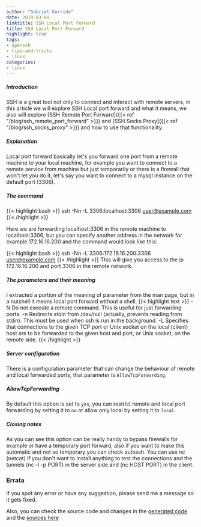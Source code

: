 ```yaml
---
author: "Gabriel Garrido"
date: 2019-03-08
linktitle: SSH Local Port Forward
title: SSH Local Port Forward
highlight: true
tags:
- openssh
- tips-and-tricks
- linux
categories:
- linux
---
```


##### **Introduction**
SSH is a great tool not only to connect and interact with remote servers, in this article we will explore SSH Local port forward and what it means, we also will explore [SSH Remote Port Forward]({{< ref "/blog/ssh_remote_port_forward" >}}) and [SSH Socks Proxy]({{< ref "/blog/ssh_socks_proxy" >}}) and how to use that functionality.

##### **Explanation**
Local port forward basically let's you forward one port from a remote machine to your local machine, for example you want to connect to a remote service from machine but just temporarily or there is a firewall that won't let you do it, let's say you want to connect to a mysql instance on the default port (3306).

##### **The command**
{{< highlight bash >}}
ssh -Nn -L 3306:localhost:3306 user@example.com
{{< /highlight >}}

Here we are forwarding localhost:3306 in the remote machine to localhost:3306, but you can specify another address in the network for example 172.16.16.200 and the command would look like this:

{{< highlight bash >}}
ssh -Nn -L 3306:172.16.16.200:3306 user@example.com
{{< /highlight >}}
This will give you access to the ip 172.16.16.200 and port 3306 in the remote network.

##### **The parameters and their meaning**
I extracted a portion of the meaning of parameter from the man page, but in a nutshell it means local port forward without a shell.
{{< highlight text >}}
-N Do not execute a remote command. This is useful for just forwarding ports.
-n Redirects stdin from /dev/null (actually, prevents reading from stdin). This must be used when ssh is run in the background.
-L Specifies that connections to the given TCP port or Unix socket on the local (client) host are to be forwarded to the given host and port, or Unix socket, on the remote side.
{{< /highlight >}}

##### **Server configuration**
There is a configuration parameter that can change the behaviour of remote and local forwarded ports, that parameter is `AllowTcpForwarding`.

##### **AllowTcpForwarding**
By default this option is set to `yes`, you can restrict remote and local port forwarding by setting it to `no` or allow only local by setting it to `local`.

##### **Closing notes**
As you can see this option can be really handy to bypass firewalls for example or have a temporary port forward, also if you want to make this automatic and not so temporary you can check autossh. You can use nc (netcat) if you don't want to install anything to test the connections and the tunnels (nc -l -p PORT) in the server side and (nc HOST PORT) in the client.

### Errata
If you spot any error or have any suggestion, please send me a message so it gets fixed.

Also, you can check the source code and changes in the [generated code](https://github.com/kainlite/kainlite.github.io) and the [sources here](https://github.com/kainlite/blog)
